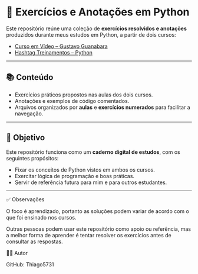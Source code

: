 # 🐍 Exercícios e Anotações em Python

Este repositório reúne uma coleção de **exercícios resolvidos e anotações** produzidos durante meus estudos em Python, a partir de dois cursos:

- [Curso em Vídeo – Gustavo Guanabara](https://www.cursoemvideo.com/)  
- [Hashtag Treinamentos – Python](https://www.hashtagtreinamentos.com/)  

---

## 📚 Conteúdo

- Exercícios práticos propostos nas aulas dos dois cursos.  
- Anotações e exemplos de código comentados.  
- Arquivos organizados por **aulas** e **exercícios numerados** para facilitar a navegação.  

---

## 🎯 Objetivo

Este repositório funciona como um **caderno digital de estudos**, com os seguintes propósitos:  

- Fixar os conceitos de Python vistos em ambos os cursos.  
- Exercitar lógica de programação e boas práticas.  
- Servir de referência futura para mim e para outros estudantes.  

---
✅ Observações

O foco é aprendizado, portanto as soluções podem variar de acordo com o que foi ensinado nos cursos.

Outras pessoas podem usar este repositório como apoio ou referência, mas a melhor forma de aprender é tentar resolver os exercícios antes de consultar as respostas.

🧑‍💻 Autor

GitHub: Thiago5731
